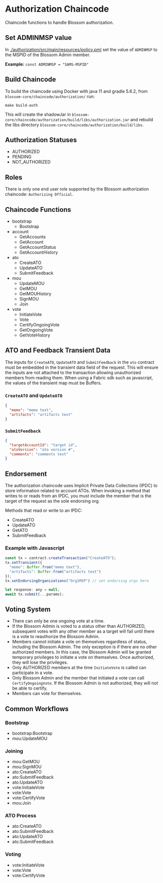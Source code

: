 # Authorization Chaincode

Chaincode functions to handle Blossom authorization.

## Set ADMINMSP value
In [./authorization/src/main/resources/policy.pml](./authorization/src/main/resources/policy.pml) set the value of `ADMINMSP` to the MSPID of the Blossom Admin member.

**Example:** `const ADMINMSP = "SAMS-MSPID"`

## Build Chaincode
To build the chaincode using Docker with java 11 and gradle 5.6.2, from `blossom-core/chaincode/authorization/` run:
```
make build-auth
```

This will create the shadowJar in `blossom-core/chaincode/authorization/build/libs/authorization.jar` and rebuild the libs
directory `blossom-core/chaincode/authorization/build/libs`.

## Authorization Statuses

- AUTHORIZED
- PENDING
- NOT_AUTHORIZED

## Roles
There is only one end user role supported by the Blossom authorization chaincode: `Authorizing Official`.

## Chaincode Functions

- bootstrap
  - Bootstrap
- account
  - GetAccounts
  - GetAccount
  - GetAccountStatus
  - GetAccountHistory
- ato
  - CreateATO
  - UpdateATO
  - SubmitFeedback
- mou
  - UpdateMOU
  - GetMOU
  - GetMOUHistory
  - SignMOU
  - Join
- vote
  - InitiateVote 
  - Vote
  - CertifyOngoingVote
  - GetOngoingVote
  - GetVoteHistory

## ATO and Feedback Transient Data

The inputs for `CreateATO`, `UpdateATO` and `SubmitFeedback` in the `ato` contract must be embedded in the transient data field of the request.
This will ensure the inputs are not attached to the transaction allowing unauthorized members from reading them. When 
using a Fabric sdk such as javascript, the values of the transient map must be Buffers.
 
### `CreateATO` and `UpdateATO`
```json
{
  "memo": "memo text", 
  "artifacts": "artifacts text"
}
```

### `SubmitFeedback`
```json
{
  "targetAccountId": "target id", 
  "atoVersion": "ato version #", 
  "comments": "comments text"
}
```

## Endorsement
The authorization chaincode uses Implicit Private Data Collections (IPDC) to store information related to account ATOs. 
When invoking a method that writes to or reads from an IPDC, you must include the member that is the target of the request
as the sole endorsing org.

Methods that read or write to an IPDC:

- CreateATO
- UpdateATO
- GetATO
- SubmitFeedback

### Example with Javascript
```js
const tx = contract.createTransaction("CreateATO");
tx.setTransient({
  "memo": Buffer.from("memo text"),
  "artifacts": Buffer.from("artifacts text")
});
tx.setEndorsingOrganizations("Org1MSP") // set endorsing orgs here

let response: any = null;
await tx.submit(...params);
```

## Voting System

- There can only be one ongoing vote at a time. 
- If the Blossom Admin is voted to a status other than AUTHORIZED, subsequent votes with any other member as a target will 
fail until there is a vote to reauthorize the Blossom Admin. 
- Members cannot initiate a vote on themselves regardless of status, including the Blossom Admin. The only exception is 
if there are no other authorized members. In this case, the Blossom Admin will be granted temporary privileges to initiate a vote on themselves. Once authorized, they will lose the privileges.
- Only AUTHORIZED members at the time `InitiateVote` is called can participate in a vote. 
- Only Blossom Admin and the member that initiated a vote can call `CertifyOngoingVote`. If the Blossom Admin is not authorized,
they will not be able to certify.
- Members can vote for themselves.

## Common Workflows
### Bootstrap

- bootstrap:Bootstrap
- mou:UpdateMOU

### Joining

- mou:GetMOU
- mou:SignMOU
- ato:CreateATO
- ato:SubmitFeedback
- ato:UpdateATO
- vote:InitiateVote
- vote:Vote
- vote:CertifyVote
- mou:Join

### ATO Process

- ato:CreateATO
- ato:SubmitFeedback
- ato:UpdateATO
- ato:SubmitFeedback

### Voting

- vote:InitiateVote
- vote:Vote
- vote:CertifyVote
